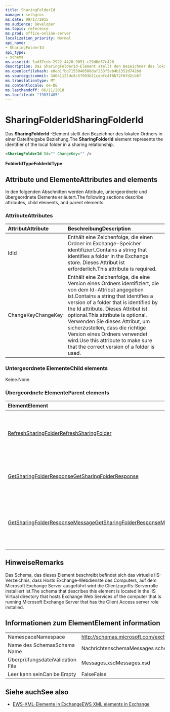 ```yaml
---
title: SharingFolderId
manager: sethgros
ms.date: 09/17/2015
ms.audience: Developer
ms.topic: reference
ms.prod: office-online-server
localization_priority: Normal
api_name:
- SharingFolderId
api_type:
- schema
ms.assetid: 5ad37ceb-2922-4420-9051-c29d0d57c420
description: Das SharingFolderId-Element stellt den Bezeichner des lokalen Ordners in einer Dateifreigabe Beziehung.
ms.openlocfilehash: e0eb1fbd7155040508daf253f5eb4b1352d7426d
ms.sourcegitcommit: 34041125dc8c5f993b21cebfc4f8b72f0fd2cb6f
ms.translationtype: MT
ms.contentlocale: de-DE
ms.lasthandoff: 06/11/2018
ms.locfileid: "19831485"
---
```

# <a name="sharingfolderid"></a><span data-ttu-id="28946-103">SharingFolderId</span><span class="sxs-lookup"><span data-stu-id="28946-103">SharingFolderId</span></span>

<span data-ttu-id="28946-104">Das **SharingFolderId** -Element stellt den Bezeichner des lokalen Ordners in einer Dateifreigabe Beziehung.</span><span class="sxs-lookup"><span data-stu-id="28946-104">The **SharingFolderId** element represents the identifier of the local folder in a sharing relationship.</span></span> 
  
```xml
<SharingFolderId Id="" ChangeKey="" />
```

 <span data-ttu-id="28946-105">**FolderIdType**</span><span class="sxs-lookup"><span data-stu-id="28946-105">**FolderIdType**</span></span>
## <a name="attributes-and-elements"></a><span data-ttu-id="28946-106">Attribute und Elemente</span><span class="sxs-lookup"><span data-stu-id="28946-106">Attributes and elements</span></span>

<span data-ttu-id="28946-107">In den folgenden Abschnitten werden Attribute, untergeordnete und übergeordnete Elemente erläutert.</span><span class="sxs-lookup"><span data-stu-id="28946-107">The following sections describe attributes, child elements, and parent elements.</span></span>
  
### <a name="attributes"></a><span data-ttu-id="28946-108">Attribute</span><span class="sxs-lookup"><span data-stu-id="28946-108">Attributes</span></span>

|<span data-ttu-id="28946-109">**Attribut**</span><span class="sxs-lookup"><span data-stu-id="28946-109">**Attribute**</span></span>|<span data-ttu-id="28946-110">**Beschreibung**</span><span class="sxs-lookup"><span data-stu-id="28946-110">**Description**</span></span>|
|:-----|:-----|
|<span data-ttu-id="28946-111">Id</span><span class="sxs-lookup"><span data-stu-id="28946-111">Id</span></span>  <br/> |<span data-ttu-id="28946-112">Enthält eine Zeichenfolge, die einen Ordner im Exchange-Speicher identifiziert.</span><span class="sxs-lookup"><span data-stu-id="28946-112">Contains a string that identifies a folder in the Exchange store.</span></span> <span data-ttu-id="28946-113">Dieses Attribut ist erforderlich.</span><span class="sxs-lookup"><span data-stu-id="28946-113">This attribute is required.</span></span>  <br/> |
|<span data-ttu-id="28946-114">ChangeKey</span><span class="sxs-lookup"><span data-stu-id="28946-114">ChangeKey</span></span>  <br/> |<span data-ttu-id="28946-115">Enthält eine Zeichenfolge, die eine Version eines Ordners identifiziert, die von dem Id-Attribut angegeben ist.</span><span class="sxs-lookup"><span data-stu-id="28946-115">Contains a string that identifies a version of a folder that is identified by the Id attribute.</span></span> <span data-ttu-id="28946-116">Dieses Attribut ist optional.</span><span class="sxs-lookup"><span data-stu-id="28946-116">This attribute is optional.</span></span> <span data-ttu-id="28946-117">Verwenden Sie dieses Attribut, um sicherzustellen, dass die richtige Version eines Ordners verwendet wird.</span><span class="sxs-lookup"><span data-stu-id="28946-117">Use this attribute to make sure that the correct version of a folder is used.</span></span>  <br/> |
   
### <a name="child-elements"></a><span data-ttu-id="28946-118">Untergeordnete Elemente</span><span class="sxs-lookup"><span data-stu-id="28946-118">Child elements</span></span>

<span data-ttu-id="28946-119">Keine.</span><span class="sxs-lookup"><span data-stu-id="28946-119">None.</span></span>
  
### <a name="parent-elements"></a><span data-ttu-id="28946-120">Übergeordnete Elemente</span><span class="sxs-lookup"><span data-stu-id="28946-120">Parent elements</span></span>

|<span data-ttu-id="28946-121">**Element**</span><span class="sxs-lookup"><span data-stu-id="28946-121">**Element**</span></span>|<span data-ttu-id="28946-122">**Beschreibung**</span><span class="sxs-lookup"><span data-stu-id="28946-122">**Description**</span></span>|
|:-----|:-----|
|[<span data-ttu-id="28946-123">RefreshSharingFolder</span><span class="sxs-lookup"><span data-stu-id="28946-123">RefreshSharingFolder</span></span>](refreshsharingfolder.md) <br/> |<span data-ttu-id="28946-124">Definiert eine Anforderung an den angegebenen lokalen Ordner zu aktualisieren.</span><span class="sxs-lookup"><span data-stu-id="28946-124">Defines a request to refresh the specified local folder.</span></span>  <br/> |
|[<span data-ttu-id="28946-125">GetSharingFolderResponse</span><span class="sxs-lookup"><span data-stu-id="28946-125">GetSharingFolderResponse</span></span>](getsharingfolderresponse.md) <br/> |<span data-ttu-id="28946-126">Definiert eine Antwort auf eine [GetSharingFolder Vorgang](getsharingfolder-operation.md) an.</span><span class="sxs-lookup"><span data-stu-id="28946-126">Defines a response to a [GetSharingFolder operation](getsharingfolder-operation.md) request.</span></span>  <br/> |
|[<span data-ttu-id="28946-127">GetSharingFolderResponseMessage</span><span class="sxs-lookup"><span data-stu-id="28946-127">GetSharingFolderResponseMessage</span></span>](getsharingfolderresponsemessage.md) <br/> |<span data-ttu-id="28946-128">Enthält den Status und das Ergebnis einer einzelnen Anforderung [GetSharingFolder Vorgang](getsharingfolder-operation.md) .</span><span class="sxs-lookup"><span data-stu-id="28946-128">Contains the status and result of a single [GetSharingFolder operation](getsharingfolder-operation.md) request.</span></span>  <br/> |
   
## <a name="remarks"></a><span data-ttu-id="28946-129">Hinweise</span><span class="sxs-lookup"><span data-stu-id="28946-129">Remarks</span></span>

<span data-ttu-id="28946-130">Das Schema, das dieses Element beschreibt befindet sich das virtuelle IIS-Verzeichnis, dass Hosts Exchange-Webdienste des Computers, auf dem Microsoft Exchange Server ausgeführt wird die Clientzugriffs-Serverrolle installiert ist.</span><span class="sxs-lookup"><span data-stu-id="28946-130">The schema that describes this element is located in the IIS Virtual directory that hosts Exchange Web Services of the computer that is running Microsoft Exchange Server that has the Client Access server role installed.</span></span>
  
## <a name="element-information"></a><span data-ttu-id="28946-131">Informationen zum Element</span><span class="sxs-lookup"><span data-stu-id="28946-131">Element information</span></span>

|||
|:-----|:-----|
|<span data-ttu-id="28946-132">Namespace</span><span class="sxs-lookup"><span data-stu-id="28946-132">Namespace</span></span>  <br/> |http://schemas.microsoft.com/exchange/services/2006/messages  <br/> |
|<span data-ttu-id="28946-133">Name des Schemas</span><span class="sxs-lookup"><span data-stu-id="28946-133">Schema Name</span></span>  <br/> |<span data-ttu-id="28946-134">Nachrichtenschema</span><span class="sxs-lookup"><span data-stu-id="28946-134">Messages schema</span></span>  <br/> |
|<span data-ttu-id="28946-135">Überprüfungsdatei</span><span class="sxs-lookup"><span data-stu-id="28946-135">Validation File</span></span>  <br/> |<span data-ttu-id="28946-136">Messages.xsd</span><span class="sxs-lookup"><span data-stu-id="28946-136">Messages.xsd</span></span>  <br/> |
|<span data-ttu-id="28946-137">Leer kann sein</span><span class="sxs-lookup"><span data-stu-id="28946-137">Can be Empty</span></span>  <br/> |<span data-ttu-id="28946-138">False</span><span class="sxs-lookup"><span data-stu-id="28946-138">False</span></span>  <br/> |
   
## <a name="see-also"></a><span data-ttu-id="28946-139">Siehe auch</span><span class="sxs-lookup"><span data-stu-id="28946-139">See also</span></span>



- [<span data-ttu-id="28946-140">EWS-XML-Elemente in Exchange</span><span class="sxs-lookup"><span data-stu-id="28946-140">EWS XML elements in Exchange</span></span>](ews-xml-elements-in-exchange.md)

